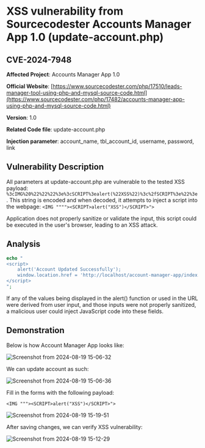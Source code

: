 # XSS vulnerability from Sourcecodester Accounts Manager App 1.0 (update-account.php)
## CVE-2024-7948

**Affected Project**: Accounts Manager App 1.0

**Official Website**: [https://www.sourcecodester.com/php/17510/leads-manager-tool-using-php-and-mysql-source-code.html](https://www.sourcecodester.com/php/17482/accounts-manager-app-using-php-and-mysql-source-code.html)

**Version**: 1.0

**Related Code file**: update-account.php

**Injection parameter**: account_name, tbl_account_id, username, password, link

## Vulnerability Description

All parameters at update-account.php are vulnerable to the tested XSS payload: `%3cIMG%20%22%22%22%3e%3cSCRIPT%3ealert(%22XSS%22)%3c%2fSCRIPT%3e%22%3e`. This string is encoded and when decoded, it attempts to inject a script into the webpage:
`<IMG """"><SCRIPT>alert("XSS")</SCRIPT>">`

Application does not properly sanitize or validate the input, this script could be executed in the user's browser, leading to an XSS attack.

## Analysis

```php
echo "
<script>
    alert('Account Updated Successfully');
    window.location.href = 'http://localhost/account-manager-app/index.php';
</script>
";
```

If any of the values being displayed in the alert() function or used in the URL were derived from user input, and those inputs were not properly sanitized, a malicious user could inject JavaScript code into these fields.

## Demonstration
Below is how Account Manager App looks like:

![Screenshot from 2024-08-19 15-06-32](https://github.com/user-attachments/assets/37606ebb-3a9f-4d18-a310-7622d868593c)

We can update account as such:

![Screenshot from 2024-08-19 15-06-36](https://github.com/user-attachments/assets/c438d100-cb38-4fec-ae32-438a60066e94)

Fill in the forms with the following payload:

`<IMG """><SCRIPT>alert("XSS")</SCRIPT>">`

![Screenshot from 2024-08-19 15-19-51](https://github.com/user-attachments/assets/2d88c913-49c1-45e5-bb09-2e84b8e37085)

After saving changes, we can verify XSS vulnerability:

![Screenshot from 2024-08-19 15-12-29](https://github.com/user-attachments/assets/37585057-2799-487e-8ad8-e2b1cf9094fb)

